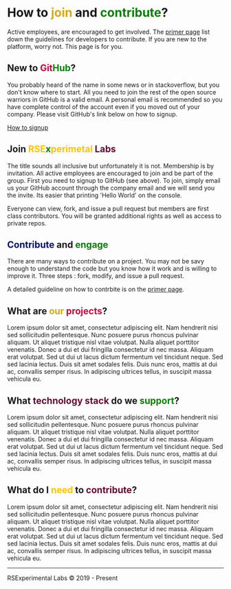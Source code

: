 # How to <span style="color:#D4AC0D">join</span> and <span style="color:green">contribute</span>?

Active employees, are encouraged to get involved. The [primer page](https://rsx-labs.github.io/rsx-labs-primer/) list down the guidelines for developers to contribute. If you are new to the platform, worry not. This page is for you.

## New to <span style="color:#C70039">Git</span><span style="color:green">Hub</span>?

You probably heard of the name in some news or in stackoverflow, but you don't know where to start. All you need to join the rest of the open source warriors in GitHub is a valid email. A personal email is recommended so you have complete control of the account even if you moved out of your company. Please visit GitHub's link below on how to signup.

[How to signup](https://help.github.com/en/articles/signing-up-for-a-new-github-account)

## Join <span style="color:#FFC300">RSE<span style="color:green">x</span>perimetal</span> <span style="color:#640433">Labs</span>

The title sounds all inclusive but unfortunately it is not. Membership is by invitation. All active employees are encouraged to join and be part of the group. First you need to signup to GitHub (see above). To join, simply email us your GitHub account through the company email and we will send you the invite. Its easier that printing 'Hello World' on the console.

Everyone can view, fork, and issue a pull request but members are first class contributors. You will be granted additional rights as well as access to private repos.

## <span style="color:#041064">Contribute</span> and <span style="color:green">engage</span>

There are many ways to contribute on a project. You may not be savy enough to understand the code but you know how it work and is willing to improve it. Three steps : fork, modify, and issue a pull request.

A detailed guideline on how to contrbite is on the [primer page](https://rsx-labs.github.io/rsx-labs-primer/). 

## What are <span style="color:#D4AC0D">our</span> <span style="color:#C70039">projects</span>?

Lorem ipsum dolor sit amet, consectetur adipiscing elit. Nam hendrerit nisi sed sollicitudin pellentesque. Nunc posuere purus rhoncus pulvinar aliquam. Ut aliquet tristique nisl vitae volutpat. Nulla aliquet porttitor venenatis. Donec a dui et dui fringilla consectetur id nec massa. Aliquam erat volutpat. Sed ut dui ut lacus dictum fermentum vel tincidunt neque. Sed sed lacinia lectus. Duis sit amet sodales felis. Duis nunc eros, mattis at dui ac, convallis semper risus. In adipiscing ultrices tellus, in suscipit massa vehicula eu.

## What <span style="color:#640433">technology stack</span> do we <span style="color:green">support</span>?

Lorem ipsum dolor sit amet, consectetur adipiscing elit. Nam hendrerit nisi sed sollicitudin pellentesque. Nunc posuere purus rhoncus pulvinar aliquam. Ut aliquet tristique nisl vitae volutpat. Nulla aliquet porttitor venenatis. Donec a dui et dui fringilla consectetur id nec massa. Aliquam erat volutpat. Sed ut dui ut lacus dictum fermentum vel tincidunt neque. Sed sed lacinia lectus. Duis sit amet sodales felis. Duis nunc eros, mattis at dui ac, convallis semper risus. In adipiscing ultrices tellus, in suscipit massa vehicula eu.

## What do I <span style="color:#FFC300">need</span> to <span style="color:#640433">contribute</span>?

Lorem ipsum dolor sit amet, consectetur adipiscing elit. Nam hendrerit nisi sed sollicitudin pellentesque. Nunc posuere purus rhoncus pulvinar aliquam. Ut aliquet tristique nisl vitae volutpat. Nulla aliquet porttitor venenatis. Donec a dui et dui fringilla consectetur id nec massa. Aliquam erat volutpat. Sed ut dui ut lacus dictum fermentum vel tincidunt neque. Sed sed lacinia lectus. Duis sit amet sodales felis. Duis nunc eros, mattis at dui ac, convallis semper risus. In adipiscing ultrices tellus, in suscipit massa vehicula eu.

<hr/>
RSExperimental Labs © 2019 - Present